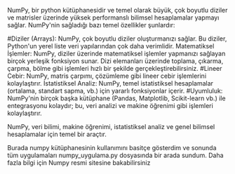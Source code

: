 NumPy, bir python kütüphanesidir ve temel olarak büyük, çok boyutlu diziler ve matrisler üzerinde yüksek performanslı bilimsel hesaplamalar yapmayı sağlar. 
NumPy'nin sağladığı bazı temel özellikler şunlardır:

#Diziler (Arrays):
NumPy, çok boyutlu diziler oluşturmanızı sağlar. Bu diziler, Python'un yerel liste veri yapılarından çok daha verimlidir.
Matematiksel İşlemler: NumPy, diziler üzerinde matematiksel işlemler yapmanızı sağlayan birçok yerleşik fonksiyon sunar. Dizi elemanları üzerinde toplama, çıkarma, çarpma, bölme gibi işlemleri hızlı bir şekilde gerçekleştirebilirsiniz.
#Lineer Cebir:
NumPy, matris çarpımı, çözümleme gibi lineer cebir işlemlerini kolaylaştırır.
İstatistiksel Analiz: NumPy, temel istatistiksel hesaplamalar (ortalama, standart sapma, vb.) için yararlı fonksiyonlar içerir.
#Uyumluluk: 
NumPy'nin birçok başka kütüphane (Pandas, Matplotlib, Scikit-learn vb.) ile entegrasyonu kolaydır; bu, veri analizi ve makine öğrenimi gibi işlemleri kolaylaştırır.

NumPy, veri bilimi, makine öğrenimi, istatistiksel analiz ve genel bilimsel hesaplamalar için temel bir araçtır.

Burada numpy kütüphanesinin kullanımını basitçe gösterdim ve sonunda tüm uygulamaları numpy_uygulama.py dosyasında bir arada sundum.
Daha fazla bilgi için Numpy resmi sitesine bakabilirsiniz
